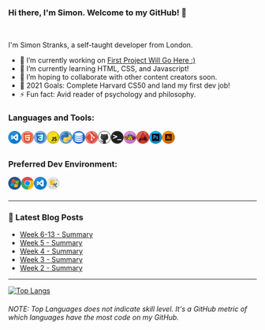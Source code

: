 ### Hi there, I'm Simon. Welcome to my GitHub! 👋

<br>

I'm Simon Stranks, a self-taught developer from London.

- 🔭 I’m currently working on [First Project Will Go Here :)]()
- 🌱 I’m currently learning HTML, CSS, and Javascript!
- 👯 I’m hoping to collaborate with other content creators soon.
- 🥅 2021 Goals: Complete Harvard CS50 and land my first dev job!
- ⚡ Fun fact: Avid reader of psychology and philosophy.

### Languages and Tools:

<img align="left" alt="Visual Studio Code" width="26px" title ="VSCode" src="https://github.com/SStranks/MyFirstRepository/blob/master/Icons/VSCode2.png" />
<img align="left" alt="HTML5" width="26px" title ="HTML5" src="https://github.com/SStranks/MyFirstRepository/blob/master/Icons/HTML.png" />
<img align="left" alt="CSS3" width="26px" title ="CSS3" src="https://github.com/SStranks/MyFirstRepository/blob/master/Icons/CSS.png" />
<img align="left" alt="JavaScript" width="26px" title ="JavaScript" src="https://github.com/SStranks/MyFirstRepository/blob/master/Icons/JS.png" />
<img align="left" alt="JavaScript" width="26px" title ="Python 3" src="https://github.com/SStranks/MyFirstRepository/blob/master/Icons/Python.png" />
<img align="left" alt="SQL" width="26px" title ="SQL" src="https://github.com/SStranks/MyFirstRepository/blob/master/Icons/SQL.png" />
<img align="left" alt="Git" width="26px" title ="GIT" src="https://github.com/SStranks/MyFirstRepository/blob/master/Icons/GIT.png" />
<img align="left" alt="GitHub" width="26px" title ="GitHub" src="https://github.com/SStranks/MyFirstRepository/blob/master/Icons/GitHub.png" />
<img align="left" alt="Terminal" width="26px" title ="Terminal" src="https://github.com/SStranks/MyFirstRepository/blob/master/Icons/Terminal.png" />
<img align="left" alt="VBA" width="26px" title ="VBA" src="https://github.com/SStranks/MyFirstRepository/blob/master/Icons/VBA.png" />
<img align="left" alt="AutoCAD" width="26px" title ="AutoCAD" src="https://github.com/SStranks/MyFirstRepository/blob/master/Icons/CAD.png" />
<img align="left" alt="AdobePhotoshop" width="26px" title ="Adobe Photoshop" src="https://github.com/SStranks/MyFirstRepository/blob/master/Icons/Ps.png" />
<img align="left" alt="AdobeIllustrator" width="26px" title ="Adobe Illustrator" src="https://github.com/SStranks/MyFirstRepository/blob/master/Icons/Ai.png" />

<br>
<br>

### Preferred Dev Environment:

<img align="left" alt="MicrosoftWindows" width="26px" title ="Microsoft Windows" src="https://github.com/SStranks/MyFirstRepository/blob/master/Icons/OS_Windows.png" />
<img align="left" alt="GoogleChrome" width="26px" title ="Chrome" src="https://github.com/SStranks/MyFirstRepository/blob/master/Icons/Chrome.png" />
<img align="left" alt="Visual Studio Code" title ="VSCode" width="26px" src="https://github.com/SStranks/MyFirstRepository/blob/master/Icons/VSCode2.png" />
<img align="left" alt="MicrosoftSQLServerManagementStudio" title ="Microsoft SQL Server Management Studio" width="26px" src="https://github.com/SStranks/MyFirstRepository/blob/master/Icons/SMSS.png" />

<br>
<br>

---

### 📕 Latest Blog Posts

<!-- BLOG-POST-LIST:START -->
- [Week 6-13 - Summary](https://dev.to/sstranks/week-6-13-summary-14me)
- [Week 5 - Summary](https://dev.to/sstranks/week-5-summary-1m49)
- [Week 4 - Summary](https://dev.to/sstranks/week-4-summary-4ja4)
- [Week 3 - Summary](https://dev.to/sstranks/week-3-summary-41ek)
- [Week 2 - Summary](https://dev.to/sstranks/week-2-summary-3kdd)
<!-- BLOG-POST-LIST:END -->

---

[![Top Langs](https://github-readme-stats.vercel.app/api/top-langs/?username=SStranks&layout=compact)](https://github.com/SStranks/github-readme-stats)

###### NOTE: Top Languages does not indicate skill level. It's a GitHub metric of which languages have the most code on my GitHub.
